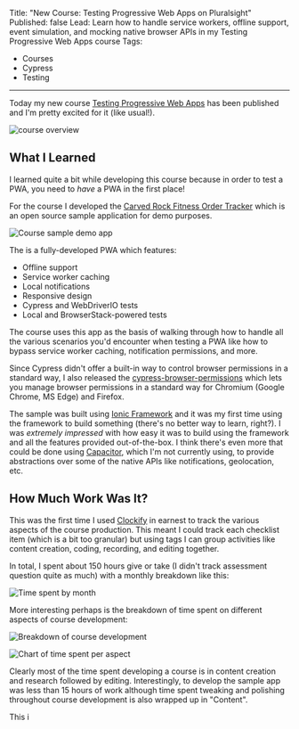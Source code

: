 Title: "New Course: Testing Progressive Web Apps on Pluralsight"
Published: false
Lead: Learn how to handle service workers, offline support, event simulation, and mocking native browser APIs in my Testing Progressive Web Apps course
Tags:
- Courses
- Cypress
- Testing
---

Today my new course [Testing Progressive Web Apps](https://bit.ly/PSPWATesting) has been published and I'm pretty excited for it (like usual!).

![course overview](https://user-images.githubusercontent.com/563819/90946059-f7f56e80-e3ee-11ea-8f47-3d57e091e600.png)

## What I Learned

I learned quite a bit while developing this course because in order to test a PWA, you need to *have* a PWA in the first place!

For the course I developed the [Carved Rock Fitness Order Tracker](https://bit.ly/PSPWATestingSample) which is an open source sample application for demo purposes.

![Course sample demo app](https://user-images.githubusercontent.com/563819/90946131-9c77b080-e3ef-11ea-8fe7-7198ce0fab0f.png)

The is a fully-developed PWA which features:

- Offline support
- Service worker caching
- Local notifications
- Responsive design
- Cypress and WebDriverIO tests
- Local and BrowserStack-powered tests

The course uses this app as the basis of walking through how to handle all the various scenarios you'd encounter when testing a PWA like how to bypass service worker caching, notification permissions, and more.

Since Cypress didn't offer a built-in way to control browser permissions in a standard way, I also released the [cypress-browser-permissions](https://github.com/kamranayub/cypress-browser-permissions) which lets you manage browser permissions in a standard way for Chromium (Google Chrome, MS Edge) and Firefox.

The sample was built using [Ionic Framework](https://ionicframework.com/) and it was my first time using the framework to build something (there's no better way to learn, right?). I was *extremely impressed* with how easy it was to build using the framework and all the features provided out-of-the-box. I think there's even more that could be done using [Capacitor](https://capacitorjs.com/), which I'm not currently using, to provide abstractions over some of the native APIs like notifications, geolocation, etc.

## How Much Work Was It?

This was the first time I used [Clockify](https://clockify.me/) in earnest to track the various aspects of the course production. This meant I could track each checklist item (which is a bit too granular) but using tags I can group activities like content creation, coding, recording, and editing together.

In total, I spent about 150 hours give or take (I didn't track assessment question quite as much) with a monthly breakdown like this:

![Time spent by month](https://user-images.githubusercontent.com/563819/91182463-d080f900-e6af-11ea-85ad-80ac16be1aa7.png)

More interesting perhaps is the breakdown of time spent on different aspects of course development:

![Breakdown of course development](https://user-images.githubusercontent.com/563819/91182905-67e64c00-e6b0-11ea-91cb-8db2bea7fcab.png)

![Chart of time spent per aspect](https://user-images.githubusercontent.com/563819/91182923-6f0d5a00-e6b0-11ea-9bc3-826d98e103cb.png)

Clearly most of the time spent developing a course is in content creation and research followed by editing. Interestingly, to develop the sample app was less than 15 hours of work although time spent tweaking and polishing throughout course development is also wrapped up in "Content".

This i
<!--stackedit_data:
eyJoaXN0b3J5IjpbLTIzMjk0MDkzMiwtMTYyNTU0Njc1NSwxND
kzMjI1OTI5XX0=
-->